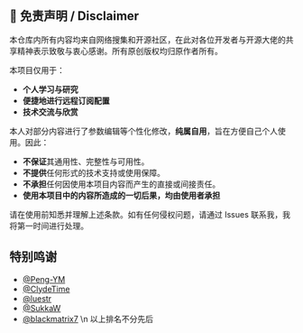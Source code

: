 ## 📜 免责声明 / Disclaimer

本仓库内所有内容均来自网络搜集和开源社区，在此对各位开发者与开源大佬的共享精神表示致敬与衷心感谢。所有原创版权均归原作者所有。

本项目仅用于：
- **个人学习与研究**
- **便捷地进行远程订阅配置**
- **技术交流与欣赏**

本人对部分内容进行了参数编辑等个性化修改，**纯属自用**，旨在方便自己个人使用。因此：
- **不保证**其通用性、完整性与可用性。
- **不提供**任何形式的技术支持或使用保障。
- **不承担**任何因使用本项目内容而产生的直接或间接责任。
- **使用本项目中的内容所造成的一切后果，均由使用者承担**

请在使用前知悉并理解上述条款。如有任何侵权问题，请通过 Issues 联系我，我将第一时间进行处理。

## 特别鸣谢
*   [@Peng-YM](https://github.com/Peng-YM)
*   [@ClydeTime](https://github.com/ClydeTime)
*   [@luestr](https://github.com/luestr)
*   [@SukkaW](https://github.com/SukkaW)
*   [@blackmatrix7](https://github.com/blackmatrix7)
\n 以上排名不分先后